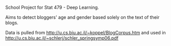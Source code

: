 School Project for Stat 479 - Deep Learning.

Aims to detect bloggers' age and gender based solely on the text of their blogs.

Data is pulled from http://u.cs.biu.ac.il/~koppel/BlogCorpus.htm and used in http://u.cs.biu.ac.il/~schlerj/schler_springsymp06.pdf